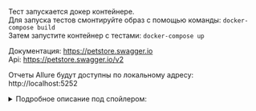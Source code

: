 Тест запускается докер контейнере.\
Для запуска тестов смонтируйте образ с помощью команды: `docker-compose build` \
Затем запустите контейнер с тестами: `docker-compose up`

Документация: https://petstore.swagger.io \
Api: https://petstore.swagger.io/v2

Отчеты Allure будут доступны по локальному адресу: http://localhost:5252

<details> 
  <summary>Подробное описание под спойлером:</summary>


Создание:
- полноценный объект, статус available 200
 - пустой словарь 405
 - пустое тело запроса 415

Изменение:
 - поменять статус на sold 200
 - поменять статус на lost 405
 - попробовать изменить несуществующий объект 404
 - попробовать изменить объект с некорректным id 400

Поиск по статусу:
 - найти свое животное в статусе sold 200
 - поискать животное в статусе lost 400

Удаление:

 - удалить своё животное 200
 - удалить ещё раз 404
 - удалить с некорректным id 400

Валидаторы:
 - написать валидатор статусов, должны быть только значения по списку available, pending, sold. Если приходит что-то другое  — отмечать как не валидный.


</details>
